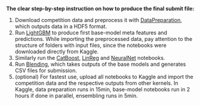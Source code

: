 **The clear step-by-step instruction on how to produce the final submit file:**
1. Download competition data and preprocess it with [DataPreparation](https://github.com/polakowo/mymlprojects/blob/master/sales-prediction/DataPreparation.ipynb), which outputs data in a HDF5 format.
2. Run [LightGBM](https://github.com/polakowo/mymlprojects/blob/master/sales-prediction/LightGBM.ipynb) to produce first base-model meta features and predictions. While importing the preprocessed data, pay attention to the structure of folders with input files, since the notebooks were downloaded directly from Kaggle. 
3. Similarly run the [CatBoost](https://github.com/polakowo/mymlprojects/blob/master/sales-prediction/CatBoost.ipynb), [LinReg](https://github.com/polakowo/mymlprojects/blob/master/sales-prediction/LinReg.ipynb) and [NeuralNet](https://github.com/polakowo/mymlprojects/blob/master/sales-prediction/NeuralNet.ipynb) notebooks.
4. Run [Blending](https://github.com/polakowo/mymlprojects/blob/master/sales-prediction/Blending.ipynb), which takes outputs of the base models and generates CSV files for submission.
5. (optional) For fastest use, upload all notebooks to Kaggle and import the competition data and the respective outputs from other kernels. In Kaggle, data preparation runs in 15min, base-model notebooks run in 2 hours if done in parallel, ensembling runs in 5min.
